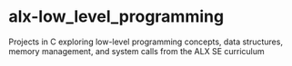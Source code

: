 # alx-low_level_programming
Projects in C exploring low-level programming concepts, data structures, memory management, and system calls from the ALX SE curriculum
